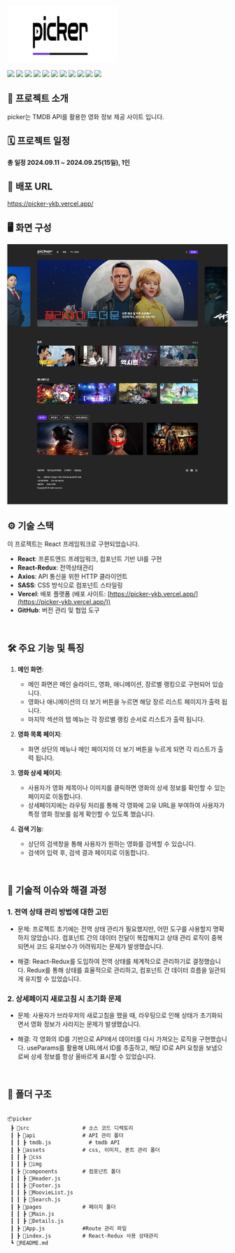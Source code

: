 

<!-- logo -->
<p><img src="https://github.com/qodql/picker/blob/main/src/assets/img/logo-black.svg" width="250" height="130"/></p>
<img src="https://github.com/qodql/vue-portfolio/blob/main/assets/img/icon/icon-project-html.svg"/>
<img src="https://github.com/qodql/vue-portfolio/blob/main/assets/img/icon/icon-project-css.svg"/>
<img src="https://github.com/qodql/vue-portfolio/blob/main/assets/img/icon/icon-project-sass.svg"/>
<img src="https://github.com/qodql/vue-portfolio/blob/main/assets/img/icon/icon-project-figma.svg"/>
<img src="https://github.com/qodql/vue-portfolio/blob/main/assets/img/icon/icon-project-swiper.svg"/>
<img src="https://github.com/qodql/vue-portfolio/blob/main/assets/img/icon/icon-project-npm.svg"/>
<img src="https://github.com/qodql/vue-portfolio/blob/main/assets/img/icon/icon-project-js.svg"/>
<img src="https://github.com/qodql/vue-portfolio/blob/main/assets/img/icon/icon-project-react.svg"/>
<img src="https://github.com/qodql/vue-portfolio/blob/main/assets/img/icon/icon-project-redux.svg"/>
<img src="https://github.com/qodql/vue-portfolio/blob/main/assets/img/icon/icon-project-vercel.svg"/>
<img src="https://github.com/qodql/vue-portfolio/blob/main/assets/img/icon/icon-project-git.svg"/>

## 📝 프로젝트 소개
picker는 TMDB API를 활용한 영화 정보 제공 사이트 입니다.

## 🗓 프로젝트 일정
**총 일정 2024.09.11 ~ 2024.09.25(15일), 1인**


## 🔗 배포 URL
<a href="https://picker-ykb.vercel.app/" target="_blank">https://picker-ykb.vercel.app/</a>
<br />


## 🖥 화면 구성
<img src="https://github.com/qodql/picker/blob/main/src/assets/img/readme/main.png">

## ⚙ 기술 스택
이 프로젝트는 React 프레임워크로 구현되었습니다.

- **React**: 프론트엔드 프레임워크, 컴포넌트 기반 UI를 구현
- **React-Redux**: 전역상태관리
- **Axios**: API 통신을 위한 HTTP 클라이언트
- **SASS**: CSS 방식으로 컴포넌트 스타일링
- **Vercel**: 배포 플랫폼 (배포 사이트: [https://picker-ykb.vercel.app/](https://picker-ykb.vercel.app/))
- **GitHub**: 버전 관리 및 협업 도구
<br />

## 🛠 주요 기능 및 특징
1. **메인 화면**:
   - 메인 화면은 메인 슬라이드, 영화, 애니메이션, 장르별 랭킹으로 구현되어 있습니다.
   - 영화나 애니메이션의 더 보기 버튼을 누르면 해당 장르 리스트 페이지가 출력 됩니다.
   - 마지막 섹션의 탭 메뉴는 각 장르별 랭킹 순서로 리스트가 출력 됩니다.

2. **영화 목록 페이지**:
   - 화면 상단의 메뉴나 메인 페이지의 더 보기 버튼을 누르게 되면 각 리스트가 출력 됩니다.

3. **영화 상세 페이지**:
   - 사용자가 영화 제목이나 이미지를 클릭하면 영화의 상세 정보를 확인할 수 있는 페이지로 이동합니다.
   - 상세페이지에는 라우팅 처리를 통해 각 영화에 고유 URL을 부여하여 사용자가 특정 영화 정보를 쉽게 확인할 수 있도록 했습니다.

4. **검색 기능**:
   - 상단의 검색창을 통해 사용자가 원하는 영화를 검색할 수 있습니다.
   - 검색어 입력 후, 검색 결과 페이지로 이동합니다.
<br />

## 🤔 기술적 이슈와 해결 과정

### 1. **전역 상태 관리 방법에 대한 고민**

 - 문제: 프로젝트 초기에는 전역 상태 관리가 필요했지만, 어떤 도구를 사용할지 명확하지 않았습니다. 컴포넌트 간의 데이터 전달이 복잡해지고 상태 관리 로직이 중복되면서 코드 유지보수가 어려워지는 문제가 발생했습니다.

 -  해결: React-Redux를 도입하여 전역 상태를 체계적으로 관리하기로 결정했습니다. Redux를 통해 상태를 효율적으로 관리하고, 컴포넌트 간 데이터 흐름을 일관되게 유지할 수 있었습니다.


### 2. **상세페이지 새로고침 시 초기화 문제**

 - 문제: 사용자가 브라우저의 새로고침을 했을 때, 라우팅으로 인해 상태가 초기화되면서 영화 정보가 사라지는 문제가 발생했습니다.

 - 해결: 각 영화의 ID를 기반으로 API에서 데이터를 다시 가져오는 로직을 구현했습니다. useParams를 활용해 URL에서 ID를 추출하고, 해당 ID로 API 요청을 보냄으로써 상세 정보를 항상 올바르게 표시할 수 있었습니다.
<br />

##  :file_folder: 폴더 구조
<pre class="notranslate">
<code>
📦picker
 ┣ 📂src                 # 소스 코드 디렉토리
 ┃ ┣ 📂api               # API 관리 폴더
 ┃ ┃ ┣ tmdb.js            # tmdb API
 ┃ ┣ 📂assets            # css, 이미지, 폰트 관리 폴더
 ┃ ┃ ┣ 📂css
 ┃ ┃ ┣ 📂img
 ┃ ┣ 📂components        # 컴포넌트 폴더
 ┃ ┃ ┣ 📜Header.js
 ┃ ┃ ┣ 📜Footer.js
 ┃ ┃ ┣ 📜MoovieList.js
 ┃ ┃ ┣ 📜Search.js
 ┃ ┣ 📂pages             # 페이지 폴더
 ┃ ┃ ┣ 📜Main.js           
 ┃ ┃ ┣ 📜Details.js 
 ┃ ┣ 📜App.js            #Route 관리 파일
 ┃ ┣ 📜index.js          # React-Redux 사용 상태관리
 ┗ 📜README.md
 </code>
 </pre>







